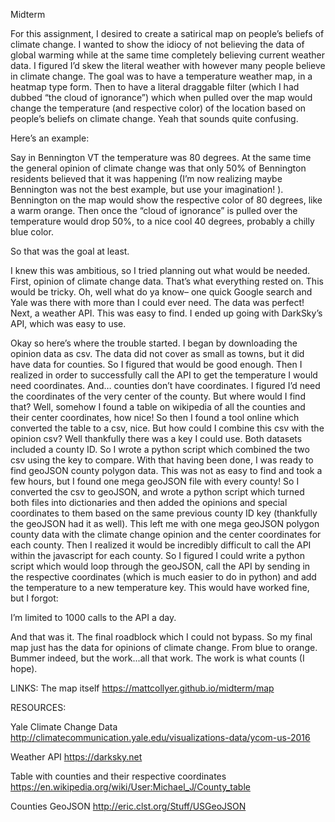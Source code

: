 Midterm

For this assignment, I desired to create a satirical map on people’s beliefs of climate change. I wanted to show the idiocy of not believing the data of global warming while at the same time completely believing current weather data. I figured I’d skew the literal weather with however many people believe in climate change. The goal was to have a temperature weather map, in a heatmap type form. Then to have a literal draggable filter (which I had dubbed “the cloud of ignorance”) which when pulled over the map would change the temperature (and respective color) of the location based on people’s beliefs on climate change. Yeah that sounds quite confusing.

Here’s an example:

Say in Bennington VT  the temperature was 80 degrees. At the same time the general opinion of climate change was that only 50% of Bennington residents believed that it was happening (I’m now realizing maybe Bennington was not the best example, but use your imagination! ).  Bennington on the map would show the respective color of 80 degrees, like a warm orange. Then once the “cloud of ignorance” is pulled over the temperature would drop 50%, to a nice cool 40 degrees, probably a chilly blue color. 

So that was the goal at least.

I knew this was ambitious, so I tried planning out what would be needed. First, opinion of climate change data. That’s what everything rested on. This would be tricky. Oh, well what do ya know– one quick Google search and Yale was there with more than I could ever need. The data was perfect! Next, a weather API. This was easy to find. I ended up going with DarkSky’s API, which was easy to use.

Okay so here’s where the trouble started.
I began by downloading the opinion data as csv. The data did not cover as small as towns, but it did have data for counties. So I figured that would be good enough. 
Then I realized in order to successfully call the API to get the temperature I would need coordinates. And… counties don’t have coordinates. I figured I’d need the coordinates of the very center of the county. But where would I find that? Well, somehow I found a table on wikipedia of all the counties and their center coordinates, how nice! So then I found a tool online which converted the table to a csv, nice. But how could I combine this csv with the opinion csv? Well thankfully there was a key I could use. Both datasets included a county ID. So I wrote a python script which combined the two csv using the key to compare. With that having been done, I was ready to find geoJSON county polygon data. This was not as easy to find and took a few hours, but I found one mega geoJSON file with every county! So I converted the csv to geoJSON, and wrote a python script which turned both files into dictionaries and then added the opinions and special coordinates to them based on the same previous county ID key (thankfully the geoJSON had it as well).  This left me with one mega geoJSON polygon county data with the climate change opinion and the center coordinates for each county. Then I realized it would be incredibly difficult to call the API within the javascript for each county. So I figured I could write a python script which would loop through the geoJSON, call the API by sending in the respective coordinates (which is much easier to do in python) and add the temperature to a new temperature key. 
This would have worked fine, but I forgot: 

I’m limited to 1000 calls to the API a day.
 
And that was it. The final roadblock which I could not bypass. So my final map just has the data for opinions of climate change. From blue to orange. Bummer indeed, but the work...all that work. The work is what counts (I hope). 


LINKS:
The map itself
https://mattcollyer.github.io/midterm/map


RESOURCES:

Yale Climate Change Data
http://climatecommunication.yale.edu/visualizations-data/ycom-us-2016

Weather API
https://darksky.net

Table with counties and their respective coordinates
https://en.wikipedia.org/wiki/User:Michael_J/County_table

Counties GeoJSON
http://eric.clst.org/Stuff/USGeoJSON
